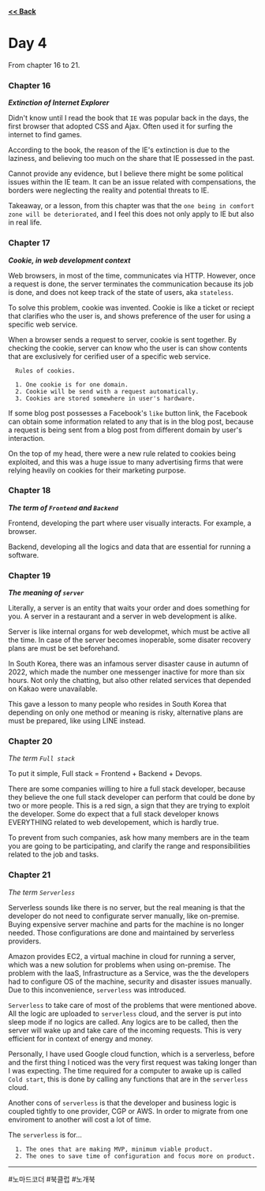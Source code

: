 <a href="https://github.com/tyomhk2015/book/tree/main/IT_misc_wiki" rel="noopener noreferrer"><b><< Back</b></a>

# Day 4

From chapter 16 to 21.



### Chapter 16

<b><i>Extinction of Internet Explorer</i></b>

Didn't know until I read the book that `IE` was popular back in the days, the first browser that adopted CSS and Ajax. Often used it for surfing the internet to find games.

According to the book, the reason of the IE's extinction is due to the laziness, and believing too much on the share that IE possessed in the past.

Cannot provide any evidence, but I believe there might be some political issues within the IE team. It can be an issue related with compensations, the borders were neglecting the reality and potential threats to IE.

Takeaway, or a lesson, from this chapter was that the `one being in comfort zone will be deteriorated`, and I feel this does not only apply to IE but also in real life.


### Chapter 17

<b><i>Cookie, in web development context</i></b>

Web browsers, in most of the time, communicates via HTTP. However, once a request is done, the server terminates the communication because its job is done, and does not keep track of the state of users, aka `stateless`.

To solve this problem, cookie was invented. Cookie is like a ticket or reciept that clarifies who the user is, and shows preference of the user for using a specific web service.

When a browser sends a request to server, cookie is sent together. By checking the cookie, server can know who the user is can show contents that are exclusively for cerified user of a specific web service.

```
  Rules of cookies.

  1. One cookie is for one domain.
  2. Cookie will be send with a request automatically.
  3. Cookies are stored somewhere in user's hardware.
```

If some blog post possesses a Facebook's `like` button link, the Facebook can obtain some information related to any that is in the blog post, because a request is being sent from a blog post from different domain by user's interaction.

On the top of my head, there were a new rule related to cookies being exploited, and this was a huge issue to many advertising firms that were relying heavily on cookies for their marketing purpose.


### Chapter 18

<b><i>The term of `Frontend` and `Backend`</i></b>


Frontend, developing the part where user visually interacts. For example, a browser.

Backend, developing all the logics and data that are essential for running a software.


### Chapter 19

<b><i>The meaning of `server`</i></b>

Literally, a server is an entity that waits your order and does something for you. A server in a restaurant and a server in web development is alike.

Server is like internal organs for web developmet, which must be active all the time. In case of the server becomes inoperable, some disater recovery plans are must be set beforehand.

In South Korea, there was an infamous server disaster cause in autumn of 2022, which made the number one messenger inactive for more than six hours. Not only the chatting, but also other related services that depended on Kakao were unavailable.

This gave a lesson to many people who resides in South Korea that depending on only one method or meaning is risky, alternative plans are must be prepared, like using LINE instead.



### Chapter 20

<i>The term `Full stack`</i>

To put it simple, Full stack = Frontend + Backend + Devops.

There are some companies willing to hire a full stack developer, because they believe the one full stack developer can perform that could be done by two or more people. This is a red sign, a sign that they are trying to exploit the developer. Some do expect that a full stack developer knows EVERYTHING related to web developement, which is hardly true.

To prevent from such companies, ask how many members are in the team you are going to be participating, and clarify the range and responsibilities related to the job and tasks.


### Chapter 21

<i>The term `Serverless`</i>

Serverless sounds like there is no server, but the real meaning is that the developer do not need to configurate server manually, like on-premise. Buying expensive server machine and parts for the machine is no longer needed. Those configurations are done and maintained by serverless providers.

Amazon provides EC2, a virtual machine in cloud for running a server, which was a new solution for problems when using on-premise. The problem with the IaaS, Infrastructure as a Service, was the the developers had to configure OS of the machine, security and disaster issues manually. Due to this inconvenience, `serverless` was introduced.

`Serverless` to take care of most of the problems that were mentioned above. All the logic are uploaded to `serverless` cloud, and the server is put into sleep mode if no logics are called. Any logics are to be called, then the server will wake up and take care of the incoming requests. This is very efficient for in context of energy and money.

Personally, I have used Google cloud function, which is a serverless, before and the first thing I noticed was the very first request was taking longer than I was expecting. The time required for a computer to awake up is called `Cold start`, this is done by calling any functions that are in the `serverless` cloud.

Another cons of `serverless` is that the developer and business logic is coupled tightly to one provider, CGP or AWS. In order to migrate from one enviroment to another will cost a lot of time.

The `serverless` is for...
```
  1. The ones that are making MVP, minimum viable product.
  2. The ones to save time of configuration and focus more on product.
```

<hr>

 #노마드코더 #북클럽 #노개북